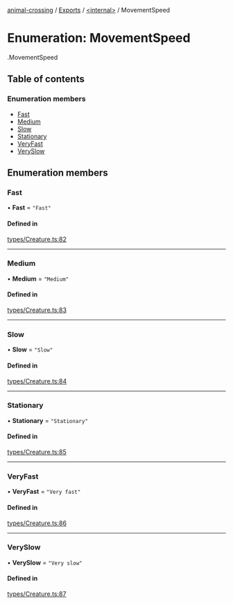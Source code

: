 [animal-crossing](../README.md) / [Exports](../modules.md) / [<internal\>](../modules/internal_.md) / MovementSpeed

# Enumeration: MovementSpeed

[<internal>](../modules/internal_.md).MovementSpeed

## Table of contents

### Enumeration members

- [Fast](internal_.MovementSpeed.md#fast)
- [Medium](internal_.MovementSpeed.md#medium)
- [Slow](internal_.MovementSpeed.md#slow)
- [Stationary](internal_.MovementSpeed.md#stationary)
- [VeryFast](internal_.MovementSpeed.md#veryfast)
- [VerySlow](internal_.MovementSpeed.md#veryslow)

## Enumeration members

### Fast

• **Fast** = `"Fast"`

#### Defined in

[types/Creature.ts:82](https://github.com/Norviah/animal-crossing/blob/4d5e5b0/module/types/Creature.ts#L82)

___

### Medium

• **Medium** = `"Medium"`

#### Defined in

[types/Creature.ts:83](https://github.com/Norviah/animal-crossing/blob/4d5e5b0/module/types/Creature.ts#L83)

___

### Slow

• **Slow** = `"Slow"`

#### Defined in

[types/Creature.ts:84](https://github.com/Norviah/animal-crossing/blob/4d5e5b0/module/types/Creature.ts#L84)

___

### Stationary

• **Stationary** = `"Stationary"`

#### Defined in

[types/Creature.ts:85](https://github.com/Norviah/animal-crossing/blob/4d5e5b0/module/types/Creature.ts#L85)

___

### VeryFast

• **VeryFast** = `"Very fast"`

#### Defined in

[types/Creature.ts:86](https://github.com/Norviah/animal-crossing/blob/4d5e5b0/module/types/Creature.ts#L86)

___

### VerySlow

• **VerySlow** = `"Very slow"`

#### Defined in

[types/Creature.ts:87](https://github.com/Norviah/animal-crossing/blob/4d5e5b0/module/types/Creature.ts#L87)
